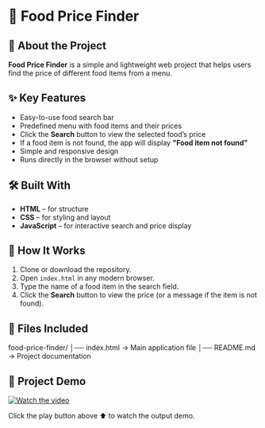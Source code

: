 # 🍴 Food Price Finder  

## 📖 About the Project  
**Food Price Finder** is a simple and lightweight web project that helps users find the price of different food items from a menu.  

## ✨ Key Features  
- Easy-to-use food search bar  
- Predefined menu with food items and their prices  
- Click the **Search** button to view the selected food’s price  
- If a food item is not found, the app will display **"Food item not found"**  
- Simple and responsive design  
- Runs directly in the browser without setup  

## 🛠️ Built With  
- **HTML** – for structure  
- **CSS** – for styling and layout  
- **JavaScript** – for interactive search and price display  

## 🚀 How It Works  
1. Clone or download the repository.  
2. Open `index.html` in any modern browser.  
3. Type the name of a food item in the search field.  
4. Click the **Search** button to view the price (or a message if the item is not found).  

## 📂 Files Included  
food-price-finder/
│── index.html → Main application file
│── README.md → Project documentation

## 🎥 Project Demo  
[![Watch the video](https://img.icons8.com/ios-filled/50/000000/play-button-circled.png)](https://github.com/Prajnapunya09/Food-price-finder/blob/main/output%20vedio(food%20price%20finder).mp4)  

Click the play button above ⬆ to watch the output demo. 

